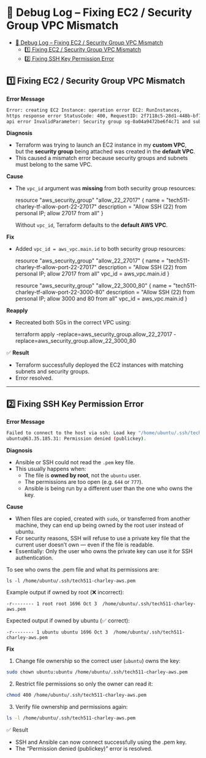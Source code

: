 # 🐛 Debug Log – Fixing EC2 / Security Group VPC Mismatch

- [🐛 Debug Log – Fixing EC2 / Security Group VPC Mismatch](#-debug-log--fixing-ec2--security-group-vpc-mismatch)
  - [1️⃣ Fixing EC2 / Security Group VPC Mismatch](#1️⃣-fixing-ec2--security-group-vpc-mismatch)
  - [2️⃣ Fixing SSH Key Permission Error](#2️⃣-fixing-ssh-key-permission-error)

## 1️⃣ Fixing EC2 / Security Group VPC Mismatch

**Error Message**

```bash
Error: creating EC2 Instance: operation error EC2: RunInstances, 
https response error StatusCode: 400, RequestID: 2f7118c5-28d1-448b-bf7f-1fc5d7e7a17f, 
api error InvalidParameter: Security group sg-0a04a9472be6f4c71 and subnet subnet-0314db0f0470b807f belong to different networks.
```

**Diagnosis**
- Terraform was trying to launch an EC2 instance in my **custom VPC**,  
  but the **security group** being attached was created in the **default VPC**.  
- This caused a mismatch error because security groups and subnets must belong to the same VPC.

**Cause**
- The `vpc_id` argument was **missing** from both security group resources:

  resource "aws_security_group" "allow_22_27017" {
    name        = "tech511-charley-tf-allow-port-22-27017"
    description = "Allow SSH (22) from personal IP; allow 27017 from all"
  }

  Without `vpc_id`, Terraform defaults to the **default AWS VPC**.

**Fix**
- Added `vpc_id = aws_vpc.main.id` to both security group resources:

  resource "aws_security_group" "allow_22_27017" {
    name        = "tech511-charley-tf-allow-port-22-27017"
    description = "Allow SSH (22) from personal IP; allow 27017 from all"
    vpc_id      = aws_vpc.main.id
  }

  resource "aws_security_group" "allow_22_3000_80" {
    name        = "tech511-charley-tf-allow-port-22-3000-80"
    description = "Allow SSH (22) from personal IP; allow 3000 and 80 from all"
    vpc_id      = aws_vpc.main.id
  }

**Reapply**
- Recreated both SGs in the correct VPC using:

  terraform apply -replace=aws_security_group.allow_22_27017 -replace=aws_security_group.allow_22_3000_80

✅ **Result**
- Terraform successfully deployed the EC2 instances with matching subnets and security groups.
- Error resolved.

---

## 2️⃣ Fixing SSH Key Permission Error

**Error Message**

```bash
Failed to connect to the host via ssh: Load key "/home/ubuntu/.ssh/tech511-charley-aws.pem": Permission denied
ubuntu@63.35.185.31: Permission denied (publickey).
```

**Diagnosis**
- Ansible or SSH could not read the `.pem` key file.  
- This usually happens when:
  - The file is **owned by root**, not the `ubuntu` user.
  - The permissions are too open (e.g. `644` or `777`).
  - Ansible is being run by a different user than the one who owns the key.

**Cause**
- When files are copied, created with `sudo`, or transferred from another machine, they can end up being owned by the root user instead of ubuntu.
- For security reasons, SSH will refuse to use a private key file that the current user doesn’t own — even if the file is readable.
- Essentially: Only the user who owns the private key can use it for SSH authentication.

To see who owns the .pem file and what its permissions are:

`ls -l /home/ubuntu/.ssh/tech511-charley-aws.pem`

Example output if owned by root (❌ incorrect):

`-r-------- 1 root root 1696 Oct 3  /home/ubuntu/.ssh/tech511-charley-aws.pem`

Expected output if owned by ubuntu (✅ correct):

`-r-------- 1 ubuntu ubuntu 1696 Oct 3  /home/ubuntu/.ssh/tech511-charley-aws.pem`

**Fix**
1. Change file ownership so the correct user (`ubuntu`) owns the key:

```bash
sudo chown ubuntu:ubuntu /home/ubuntu/.ssh/tech511-charley-aws.pem
```
2. Restrict file permissions so only the owner can read it:

```bash
chmod 400 /home/ubuntu/.ssh/tech511-charley-aws.pem
```
3. Verify file ownership and permissions again:

```bash
ls -l /home/ubuntu/.ssh/tech511-charley-aws.pem
```

✅ Result

- SSH and Ansible can now connect successfully using the .pem key.
- The “Permission denied (publickey)” error is resolved.